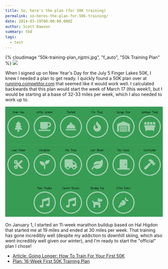 ```yaml
---
title: So, here's the plan (for 50K training)
permalink: so-heres-the-plan-for-50k-training/
date: 2014-03-19T00:00:00.000Z
author: Scott Dawson
summary: tbd
tags:
  - test
---
```

{% cloudimage "50k-training-plan_njptni.jpg", "f_auto", "50k Training Plan" %}
<img src="/images/50k-training-plan.jpg?nf_resize=fit&w=300&h=400" />

When I signed up on New Year's Day for the July 5 Finger Lakes 50K, I knew I needed a plan to get ready. I quickly found a 50K plan over at [running.competitor.com](http://running.competitor.com/2014/01/training/going-longer-how-to-train-for-your-first-50k_61887) that seemed like it would work well. I calculated backwards that this plan would start the week of March 17 (this week!), but I would be starting at a base of 32-33 miles per week, which I also needed to work up to.

![test](/static/img/screen-shot-2020-06-22-at-8.20.10-am.png "test")

On January 1, I started an 11-week marathon buildup based on Hal Higdon that started me at 19 miles and ended at 30 miles per week. That training has gone incredibly well (despite my addiction to downhill skiing, which also went incredibly well given our winter), and I'm ready to start the "official" plan I chose!

* [Article: Going Longer: How To Train For Your First 50K](http://running.competitor.com/2014/01/training/going-longer-how-to-train-for-your-first-50k_61887#9Crx6roPZ0SLVejx.99)
* [Plan: 16-Week First 50K Training Plan](http://cdn.running.competitor.com/files/2012/11/46_nat_r1.pdf)